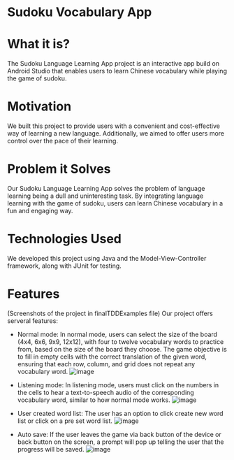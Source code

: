 # Sudoku Vocabulary App

# What it is?
The Sudoku Language Learning App project is an interactive app build on Android Studio that enables users to learn Chinese vocabulary while playing the game of sudoku.

# Motivation
We built this project to provide users with a convenient and cost-effective way of learning a new language. Additionally, we aimed to offer users more control over the pace of their learning.

# Problem it Solves
Our Sudoku Language Learning App solves the problem of language learning being a dull and uninteresting task. By integrating language learning with the game of sudoku, users can learn Chinese vocabulary in a fun and engaging way.

# Technologies Used
We developed this project using Java and the Model-View-Controller framework, along with JUnit for testing.

# Features
(Screenshots of the project in finalTDDExamples file)
Our project offers serveral features:
  - Normal mode: In normal mode, users can select the size of the board (4x4, 6x6, 9x9, 12x12), with four to twelve vocabulary words to practice from, based on the size of the board they choose. The game objective is to fill in empty cells with the correct translation of the given word, ensuring that each row, column, and grid does not repeat any vocabulary word.
  ![image](https://user-images.githubusercontent.com/65200356/234763461-523804fe-99c9-4a84-94bb-4df4d81c4afa.png)

  - Listening mode: In listening mode, users must click on the numbers in the cells to hear a text-to-speech audio of the corresponding vocabulary word, similar to how normal mode works.
  ![image](https://user-images.githubusercontent.com/65200356/234763491-cf370afe-d358-450e-b89d-86e878a3b2a2.png)

  - User created word list: The user has an option to click create new word list or click on a pre set word list.
  ![image](https://user-images.githubusercontent.com/65200356/234763555-6d7f9952-6bf9-4a1b-8056-ba135c9e09d7.png)

  - Auto save: If the user leaves the game via back button of the device or back button on the screen, a prompt will pop up  telling the user that the progress will be saved.
  ![image](https://user-images.githubusercontent.com/65200356/234763597-ed51b53a-f58b-4217-a3c7-3e0ada09d8a3.png)

